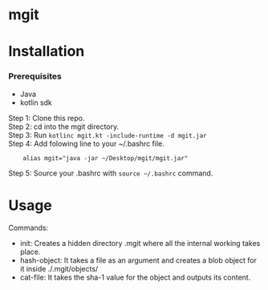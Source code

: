 # mgit

# Installation
### Prerequisites
- Java
- kotlin sdk

Step 1: Clone this repo.  
Step 2: cd into the mgit directory.  
Step 3: Run `kotlinc mgit.kt -include-runtime -d mgit.jar`  
Step 4: Add folowing line to your ~/.bashrc file.
```
    alias mgit="java -jar ~/Desktop/mgit/mgit.jar"
```
Step 5: Source your .bashrc with ```source ~/.bashrc``` command.

# Usage
Commands:
- init: Creates a hidden directory .mgit where all the internal working takes place.
- hash-object: It takes a file as an argument and creates a blob object for it inside ./.mgit/objects/
- cat-file: It takes the sha-1 value for the object and outputs its content.
